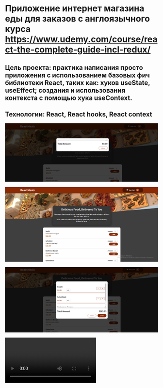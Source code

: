 # Приложение интернет магазина еды для заказов с англоязычного курса https://www.udemy.com/course/react-the-complete-guide-incl-redux/ 

## Цель проекта: практика написания просто приложения с использованием базовых фич библиотеки React, таких как: хуков useState, useEffect; создания и использования контекста с помощью хука useContext. 

## Технологии: React, React hooks, React context

![](ForReadme/Screenshot_1.png)

![](ForReadme/Screenshot_2.png)

![](ForReadme/Screenshot_3.png)

![](ForReadme/demonstation.mkv)



